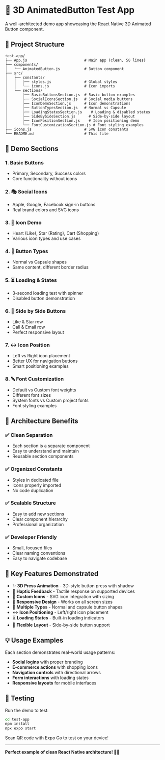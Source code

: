 # 🧪 3D AnimatedButton Test App

A well-architected demo app showcasing the React Native 3D Animated Button component.

## 📁 Project Structure

```
test-app/
├── App.js                          # Main app (clean, 50 lines)
├── components/
│   └── AnimatedButton.js           # Button component
├── src/
│   ├── constants/
│   │   ├── styles.js               # Global styles
│   │   └── icons.js                # Icon imports
│   └── sections/
│       ├── BasicButtonsSection.js  # Basic button examples
│       ├── SocialIconsSection.js   # Social media buttons
│       ├── IconDemoSection.js      # Icon demonstrations
│       ├── ButtonTypesSection.js   # Normal vs Capsule
│       ├── LoadingStatesSection.js    # Loading & disabled states
│       ├── SideBySideSection.js      # Side-by-side layout
│       ├── IconPositionSection.js    # Icon positioning demo
│       └── FontCustomizationSection.js # Font styling examples
├── icons.js                        # SVG icon constants
└── README.md                       # This file
```

## 🎯 Demo Sections

### 1. **Basic Buttons**
- Primary, Secondary, Success colors
- Core functionality without icons

### 2. **🎭 Social Icons**
- Apple, Google, Facebook sign-in buttons
- Real brand colors and SVG icons

### 3. **🎨 Icon Demo**
- Heart (Like), Star (Rating), Cart (Shopping)
- Various icon types and use cases

### 4. **🎪 Button Types**
- Normal vs Capsule shapes
- Same content, different border radius

### 5. **⏳ Loading & States**
- 3-second loading test with spinner
- Disabled button demonstration

### 6. **👥 Side by Side Buttons**
- Like & Star row
- Call & Email row
- Perfect responsive layout

### 7. **↔️ Icon Position**
- Left vs Right icon placement
- Better UX for navigation buttons
- Smart positioning examples

### 8. **🔤 Font Customization**
- Default vs Custom font weights
- Different font sizes
- System fonts vs Custom project fonts
- Font styling examples

## 🎨 Architecture Benefits

### ✅ **Clean Separation**
- Each section is a separate component
- Easy to understand and maintain
- Reusable section components

### ✅ **Organized Constants**
- Styles in dedicated file
- Icons properly imported
- No code duplication

### ✅ **Scalable Structure**
- Easy to add new sections
- Clear component hierarchy
- Professional organization

### ✅ **Developer Friendly**
- Small, focused files
- Clear naming conventions
- Easy to navigate codebase

## 🚀 Key Features Demonstrated

- ✨ **3D Press Animation** - 3D-style button press with shadow
- 📳 **Haptic Feedback** - Tactile response on supported devices
- 🎨 **Custom Icons** - SVG icon integration with sizing
- 📱 **Responsive Design** - Works on all screen sizes
- 🎪 **Multiple Types** - Normal and capsule button shapes
- ↔️ **Icon Positioning** - Left/right icon placement
- ⏳ **Loading States** - Built-in loading indicators
- 👥 **Flexible Layout** - Side-by-side button support

## 💡 Usage Examples

Each section demonstrates real-world usage patterns:

- **Social logins** with proper branding
- **E-commerce actions** with shopping icons
- **Navigation controls** with directional arrows
- **Form interactions** with loading states
- **Responsive layouts** for mobile interfaces

## 🧪 Testing

Run the demo to test:
```bash
cd test-app
npm install
npx expo start
```

Scan QR code with Expo Go to test on your device!

---

**Perfect example of clean React Native architecture! 🎯✨**
